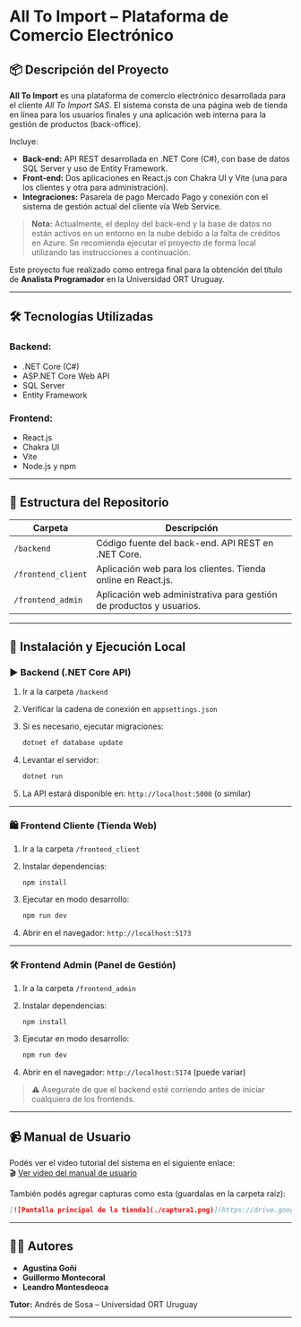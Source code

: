 
# All To Import – Plataforma de Comercio Electrónico

## 📦 Descripción del Proyecto

**All To Import** es una plataforma de comercio electrónico desarrollada para el cliente *All To Import SAS*. El sistema consta de una página web de tienda en línea para los usuarios finales y una aplicación web interna para la gestión de productos (back-office).

Incluye:
- **Back-end:** API REST desarrollada en .NET Core (C#), con base de datos SQL Server y uso de Entity Framework.
- **Front-end:** Dos aplicaciones en React.js con Chakra UI y Vite (una para los clientes y otra para administración).
- **Integraciones:** Pasarela de pago Mercado Pago y conexión con el sistema de gestión actual del cliente vía Web Service.

> **Nota:** Actualmente, el deploy del back-end y la base de datos no están activos en un entorno en la nube debido a la falta de créditos en Azure. Se recomienda ejecutar el proyecto de forma local utilizando las instrucciones a continuación.

Este proyecto fue realizado como entrega final para la obtención del título de **Analista Programador** en la Universidad ORT Uruguay.

---

## 🛠️ Tecnologías Utilizadas

### Backend:
- .NET Core (C#)
- ASP.NET Core Web API
- SQL Server
- Entity Framework

### Frontend:
- React.js
- Chakra UI
- Vite
- Node.js y npm

---

## 📁 Estructura del Repositorio

| Carpeta               | Descripción                                                                 |
|-----------------------|-----------------------------------------------------------------------------|
| `/backend`            | Código fuente del back-end. API REST en .NET Core.                          |
| `/frontend_client`    | Aplicación web para los clientes. Tienda online en React.js.                |
| `/frontend_admin`     | Aplicación web administrativa para gestión de productos y usuarios.         |

---

## 🚀 Instalación y Ejecución Local

### ▶️ Backend (.NET Core API)

1. Ir a la carpeta `/backend`
2. Verificar la cadena de conexión en `appsettings.json`
3. Si es necesario, ejecutar migraciones:

   ```bash
   dotnet ef database update
   ```

4. Levantar el servidor:

   ```bash
   dotnet run
   ```

5. La API estará disponible en: `http://localhost:5000` (o similar)

---

### 🛍️ Frontend Cliente (Tienda Web)

1. Ir a la carpeta `/frontend_client`
2. Instalar dependencias:

   ```bash
   npm install
   ```

3. Ejecutar en modo desarrollo:

   ```bash
   npm run dev
   ```

4. Abrir en el navegador: `http://localhost:5173`

---

### 🛠️ Frontend Admin (Panel de Gestión)

1. Ir a la carpeta `/frontend_admin`
2. Instalar dependencias:

   ```bash
   npm install
   ```

3. Ejecutar en modo desarrollo:

   ```bash
   npm run dev
   ```

4. Abrir en el navegador: `http://localhost:5174` (puede variar)

> ⚠️ Asegurate de que el backend esté corriendo antes de iniciar cualquiera de los frontends.

---

## 📹 Manual de Usuario

Podés ver el video tutorial del sistema en el siguiente enlace:  
🎬 [Ver video del manual de usuario](https://docs.google.com/presentation/d/1d81Rsx3VExgGTTZ_yh5kWn6dGLh0UwlqWvMbnjP905c/edit?slide=id.p#slide=id.p)

También podés agregar capturas como esta (guardalas en la carpeta raíz):

```markdown
[![Pantalla principal de la tienda](./captura1.png)](https://drive.google.com/tu_link_aca)
```

---

## 👩‍💻 Autores

- **Agustina Goñi**
- **Guillermo Montecoral**
- **Leandro Montesdeoca**

**Tutor:** Andrés de Sosa – Universidad ORT Uruguay

---
